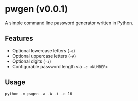 # pwgen (v0.0.1)

A simple command line password generator written in Python.

## Features
- Optional lowercase letters (`-a`)
- Optional uppercase letters (`-A`)
- Optional digits (`-i`)
- Configurable password length via `-c <NUMBER>`

## Usage
```
python -m pwgen -a -A -i -c 16
```
